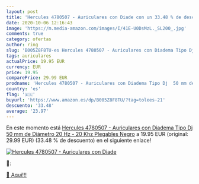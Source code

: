 ```yaml
---
layout: post
title: 'Hercules 4780507 - Auriculares con Diade con un 33.48 % de descuento'
date: 2020-10-06 12:16:43
image: 'https://m.media-amazon.com/images/I/41E-U0DsMzL._SL200_.jpg'
comments: true
category: ofertas
author: ring
slug: 'B005Z8F8TU-es Hercules 4780507 - Auriculares con Diadema Tipo Dj 50 mm...'
tags: auriculares
actualPrice: 19.95 EUR
currency: EUR
price: 19.95
comparePrice: 29.99 EUR
prodname: 'Hercules 4780507 - Auriculares con Diadema Tipo Dj  50 mm de Diámetro  20 Hz - 20 Khz  Plegables   Negro'
country: 'es'
flag: '🇪🇸'
buyurl: 'https://www.amazon.es/dp/B005Z8F8TU/?tag=tolees-21'
descuento: '33.48'
average: '23.97'
---
```


En este momento está [Hercules 4780507 - Auriculares con Diadema Tipo Dj  50 mm de Diámetro  20 Hz - 20 Khz  Plegables   Negro](https://www.amazon.es/dp/B005Z8F8TU/?tag=tolees-21) a 19.95 EUR (original: 29.99 EUR) (33.48 %  de descuento) en el siguiente enlace!

[![Hercules 4780507 - Auriculares con Diade](https://m.media-amazon.com/images/I/41E-U0DsMzL._SL200_.jpg)](https://www.amazon.es/dp/B005Z8F8TU/?tag=tolees-21)

🔎:


[🛒 Aquí!!!](https://www.amazon.es/dp/B005Z8F8TU/?tag=tolees-21)

